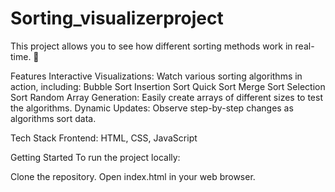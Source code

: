 # Sorting_visualizerproject

This project allows you to see how different sorting methods work in real-time. 🌟

Features
Interactive Visualizations: Watch various sorting algorithms in action, including:
Bubble Sort
Insertion Sort
Quick Sort
Merge Sort
Selection Sort
Random Array Generation: Easily create arrays of different sizes to test the algorithms.
Dynamic Updates: Observe step-by-step changes as algorithms sort data.
 
 

Tech Stack
Frontend: HTML, CSS, JavaScript
 
Getting Started
To run the project locally:

Clone the repository.
Open index.html in your web browser.
 


